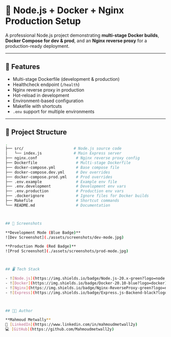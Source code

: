 # 🚀 Node.js + Docker + Nginx Production Setup

A professional Node.js project demonstrating **multi-stage Docker builds**, **Docker Compose for dev & prod**, and an **Nginx reverse proxy** for a production-ready deployment.

---

## 🔧 Features
- Multi-stage Dockerfile (development & production)
- Healthcheck endpoint (`/health`)
- Nginx reverse proxy in production
- Hot-reload in development
- Environment-based configuration
- Makefile with shortcuts
- `.env` support for multiple environments

---

## 📂 Project Structure  

```bash
.
├── src/                      # Node.js source code
│   └── index.js              # Main Express server
├── nginx.conf                 # Nginx reverse proxy config
├── Dockerfile                 # Multi-stage Dockerfile
├── docker-compose.yml         # Base compose file
├── docker-compose.dev.yml     # Dev overrides
├── docker-compose.prod.yml    # Prod overrides
├── .env.example               # Example env file
├── .env.development           # Development env vars
├── .env.production            # Production env vars
├── .dockerignore              # Ignore files for Docker builds
├── Makefile                   # Shortcut commands
└── README.md                  # Documentation



## 📸 Screenshots  

**Development Mode (Blue Badge)**  
![Dev Screenshot](./assets/screenshots/dev-mode.jpg)  

**Production Mode (Red Badge)**  
![Prod Screenshot](./assets/screenshots/prod-mode.jpg)  



## 🖥️ Tech Stack  

- ![Node.js](https://img.shields.io/badge/Node.js-20.x-green?logo=node.js)  
- ![Docker](https://img.shields.io/badge/Docker-20.10-blue?logo=docker)  
- ![Nginx](https://img.shields.io/badge/Nginx-ReverseProxy-green?logo=nginx)  
- ![Express](https://img.shields.io/badge/Express.js-Backend-black?logo=express)  



## 👨‍💻 Author  

**Mahmoud Metwally**  
🔗 [LinkedIn](https://www.linkedin.com/in/mahmoudmetwall2y)  
💻 [GitHub](https://github.com/Mahmoudmetwall2y)  





